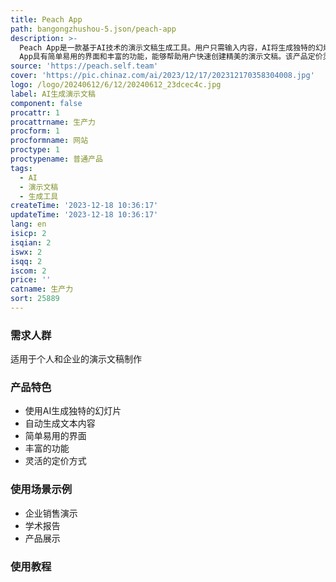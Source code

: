 ```yaml
---
title: Peach App
path: bangongzhushou-5.json/peach-app
description: >-
  Peach App是一款基于AI技术的演示文稿生成工具。用户只需输入内容，AI将生成独特的幻灯片，包含生成文本。Peach
  App具有简单易用的界面和丰富的功能，能够帮助用户快速创建精美的演示文稿。该产品定价灵活，根据用户的使用情况进行计费。定位于提高演示文稿制作效率和质量的工具。
source: 'https://peach.self.team'
cover: 'https://pic.chinaz.com/ai/2023/12/17/202312170358304008.jpg'
logo: /logo/20240612/6/12/20240612_23dcec4c.jpg
label: AI生成演示文稿
component: false
procattr: 1
procattrname: 生产力
procform: 1
procformname: 网站
proctype: 1
proctypename: 普通产品
tags:
  - AI
  - 演示文稿
  - 生成工具
createTime: '2023-12-18 10:36:17'
updateTime: '2023-12-18 10:36:17'
lang: en
isicp: 2
isqian: 2
iswx: 2
isqq: 2
iscom: 2
price: ''
catname: 生产力
sort: 25889
---
```




### 需求人群
适用于个人和企业的演示文稿制作

### 产品特色
- 使用AI生成独特的幻灯片
- 自动生成文本内容
- 简单易用的界面
- 丰富的功能
- 灵活的定价方式

### 使用场景示例
- 企业销售演示
- 学术报告
- 产品展示

### 使用教程


  
